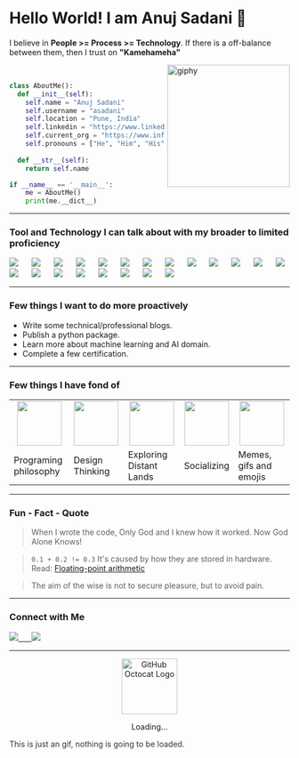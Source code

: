 # Hello World! I am Anuj Sadani 👋

I believe in **People >= Process >= Technology**. If there is a off-balance between them, then I trust on **"Kamehameha"**



[<img align='right' src="https://media.giphy.com/media/M9gbBd9nbDrOTu1Mqx/giphy.gif" width="220" alt="giphy">](WFH)

<br>

```python
class AboutMe():
  def __init__(self):
    self.name = "Anuj Sadani"
    self.username = "asadani"
    self.location = "Pune, India"
    self.linkedin = "https://www.linkedin.com/in/anujsadani"
    self.current_org = "https://www.infrrd.ai/"
    self.pronouns = ["He", "Him", "His"]
  
  def __str__(self):
    return self.name

if __name__ == '__main__':
    me = AboutMe()
    print(me.__dict__)
```

<hr>

### Tool and Technology I can talk about with my broader to limited proficiency
<p>
<div style="word-spacing: 20px">
    <img src="https://img.shields.io/badge/-Python-3776AB?style=for-the-badge&logo=python&logoColor=3776AB&labelColor=282828">
    <img src="https://img.shields.io/badge/-Flask-98b982?style=for-the-badge&logo=flask&logoColor=98b982&labelColor=282828">
        <img src="https://img.shields.io/badge/-AWS-FF9900?style=for-the-badge&logo=Amazon&logoColor=FF9900&labelColor=282828">
        <img src="https://img.shields.io/badge/-Postgres-4169E1?style=for-the-badge&logo=PostgreSQL&logoColor=4169E1&labelColor=282828">
        <img src="https://img.shields.io/badge/-MSSQL-CC2927?style=for-the-badge&logo=Microsoft SQL Server&logoColor=CC2927&labelColor=282828">
        <img src="https://img.shields.io/badge/-MongoDB-47A248?style=for-the-badge&logo=MongoDB&logoColor=47A248&labelColor=282828">
        <img src="https://img.shields.io/badge/-ElasticSearch-005571?style=for-the-badge&logo=Elasticsearch&logoColor=005571&labelColor=282828">
        <img src="https://img.shields.io/badge/-Docker-2496ED?style=for-the-badge&logo=Docker&logoColor=2496ED&labelColor=282828">
        <img src="https://img.shields.io/badge/-Kubernetes-326CE5?style=for-the-badge&logo=Kubernetes&logoColor=326CE5&labelColor=282828">
    <img src="https://img.shields.io/badge/-HTML-c58545?style=for-the-badge&logo=html5&logoColor=c58545&labelColor=282828">
    <img src="https://img.shields.io/badge/-CSS-d1a01f?style=for-the-badge&logo=css3&logoColor=d1a01f&labelColor=282828">
        <img src="https://img.shields.io/badge/-JavaScript-F7DF1E?style=for-the-badge&logo=JavaScript&logoColor=F7DF1E&labelColor=282828">
        <img src="https://img.shields.io/badge/-Bootstrap-7952B3?style=for-the-badge&logo=Bootstrap&logoColor=7952B3&labelColor=282828">
        <img src="https://img.shields.io/badge/-Scrum-009FDA?style=for-the-badge&logo=Scrum Alliance&logoColor=009FDA&labelColor=282828">
        <img src="https://img.shields.io/badge/-Git-181717?style=for-the-badge&logo=Git&logoColor=ffffff&labelColor=282828">
        <img src="https://img.shields.io/badge/-Grafana-F46800?style=for-the-badge&logo=Grafana&logoColor=F46800&labelColor=282828">
        <img src="https://img.shields.io/badge/-Datadog-632CA6?style=for-the-badge&logo=Datadog&logoColor=632CA6&labelColor=282828">
        <img src="https://img.shields.io/badge/-Linux-FCC624?style=for-the-badge&logo=Linux&logoColor=FCC624&labelColor=282828">
        <img src="https://img.shields.io/badge/-Jira-0052CC?style=for-the-badge&logo=Jira&logoColor=FFFFFF&labelColor=282828">
        <img src="https://img.shields.io/badge/-Postman-FF6C37?style=for-the-badge&logo=Postman&logoColor=FF6C37&labelColor=282828">
           <img src="https://img.shields.io/badge/-Kibana-005571?style=for-the-badge&logo=Kibana&logoColor=005571&labelColor=282828">

</div>
</p>

<hr>

### Few things I want to do more proactively 

- Write some technical/professional blogs.
- Publish a python package.
- Learn more about machine learning and AI domain.
- Complete a few certification.

<hr>

### Few things I have fond of

<table>
<tr align=center>
<td>
<img src="https://media.giphy.com/media/V0OggVqQxNIOI/giphy.gif" style="width: 80px">
</td>
<td>
<img src="https://media.giphy.com/media/ibvzyMTDAlcsb4Fm2q/giphy.gif" style="width: 80px">
</td>
<td>
<img src="https://media.giphy.com/media/AErExHJVxRbkm5hPkB/giphy.gif" style="width: 80px">
</td>
<td>
<img src="https://media.giphy.com/media/RKApDdwsQ6jkwd6RNn/giphy.gif" style="width: 80px">
</td>
<td>
<img src="https://media.giphy.com/media/BXjqytvu9bKzCUHdzz/giphy.gif" style="width: 80px">
</td>
</tr>

<tr>
<td>
Programing philosophy
</td>
<td>
Design Thinking
</td>
<td>
Exploring Distant Lands
</td>
<td>
Socializing
</td>
<td>
Memes, gifs and emojis
</td>
</tr>
</table>

<hr>


### Fun - Fact - Quote

> When I wrote the code, Only God and I knew how it worked. Now God Alone Knows!

> `0.1 + 0.2 != 0.3` It's caused by how they are stored in hardware. Read: [Floating-point arithmetic](https://en.wikipedia.org/wiki/Floating-point_arithmetic)

> The aim of the wise is not to secure pleasure, but to avoid pain.

<hr>

### Connect with Me

<p style="word-spacing: 20px">
    <a href="https://www.linkedin.com/in/anujsadani/">
        <img src="https://img.shields.io/badge/-Linkedin-0077B5?style=for-the-badge&logo=Linkedin&logoColor=0077B5&labelColor=282828">
    </a>
    <a href="https://github.com/asadani">
        <img src="https://img.shields.io/badge/-Git-181717?style=for-the-badge&logo=GitHub&logoColor=ffffff&labelColor=282828">
    </a>
</p>

<hr>

<div align=center>
    <img src="https://github.githubassets.com/images/spinners/octocat-spinner-128.gif" alt="GitHub Octocat Logo" height="100">
    <p>Loading...</p>
</div>

<div style="color:#333333">This is just an gif, nothing is going to be loaded.</div>
